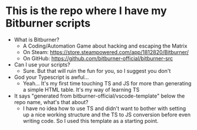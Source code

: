 # This is the repo where I have my Bitburner scripts

- What is Bitburner?
  - A Coding/Automation Game about hacking and escaping the Matrix
  - On Steam: https://store.steampowered.com/app/1812820/Bitburner/
  - On GitHub: https://github.com/bitburner-official/bitburner-src
- Can I use your scripts?
  - Sure. But that will ruin the fun for you, so I suggest you don't
- God your Typescript is awful...
  - Yeah... It's my first time touching TS and JS for more than generating a simple HTML table. It's my way of learning TS
- It says "generated from bitburner-official/vscode-template" below the repo name, what's that about?
  - I have no idea how to use TS and didn't want to bother with setting up a nice working structure and the TS to JS conversion before even writing code. So I used this template as a starting point.